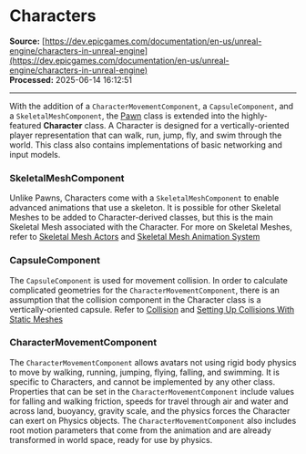 # Characters

**Source:** [https://dev.epicgames.com/documentation/en-us/unreal-engine/characters-in-unreal-engine](https://dev.epicgames.com/documentation/en-us/unreal-engine/characters-in-unreal-engine)  
**Processed:** 2025-06-14 16:12:51

---

With the addition of a `CharacterMovementComponent`, a `CapsuleComponent`, and a `SkeletalMeshComponent`, the [Pawn](/documentation/en-us/unreal-engine/controllers-in-unreal-engine) class is extended into the highly-featured **Character** class. A Character is designed for a vertically-oriented player representation that can walk, run, jump, fly, and swim through the world. This class also contains implementations of basic networking and input models.

### SkeletalMeshComponent

Unlike Pawns, Characters come with a `SkeletalMeshComponent` to enable advanced animations that use a skeleton. It is possible for other Skeletal Meshes to be added to Character-derived classes, but this is the main Skeletal Mesh associated with the Character. For more on Skeletal Meshes, refer to [Skeletal Mesh Actors](/documentation/en-us/unreal-engine/skeletal-mesh-actors-in-unreal-engine) and [Skeletal Mesh Animation System](/documentation/en-us/unreal-engine/skeletal-mesh-animation-system-in-unreal-engine)

### CapsuleComponent

The `CapsuleComponent` is used for movement collision. In order to calculate complicated geometries for the `CharacterMovementComponent`, there is an assumption that the collision component in the Character class is a vertically-oriented capsule. Refer to [Collision](/documentation/en-us/unreal-engine/collision-in-unreal-engine) and [Setting Up Collisions With Static Meshes](/documentation/en-us/unreal-engine/setting-up-collisions-with-static-meshes-in-unreal-engine)

### CharacterMovementComponent

The `CharacterMovementComponent` allows avatars not using rigid body physics to move by walking, running, jumping, flying, falling, and swimming. It is specific to Characters, and cannot be implemented by any other class. Properties that can be set in the `CharacterMovementComponent` include values for falling and walking friction, speeds for travel through air and water and across land, buoyancy, gravity scale, and the physics forces the Character can exert on Physics objects. The `CharacterMovementComponent` also includes root motion parameters that come from the animation and are already transformed in world space, ready for use by physics.